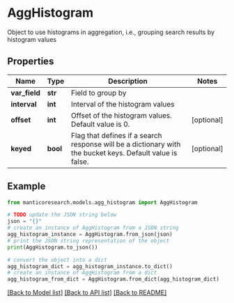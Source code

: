 # AggHistogram

Object to use histograms in aggregation, i.e., grouping search results by histogram values

## Properties

Name | Type | Description | Notes
------------ | ------------- | ------------- | -------------
**var_field** | **str** | Field to group by | 
**interval** | **int** | Interval of the histogram values | 
**offset** | **int** | Offset of the histogram values. Default value is 0. | [optional] 
**keyed** | **bool** | Flag that defines if a search response will be a dictionary with the bucket keys. Default value is false. | [optional] 

## Example

```python
from manticoresearch.models.agg_histogram import AggHistogram

# TODO update the JSON string below
json = "{}"
# create an instance of AggHistogram from a JSON string
agg_histogram_instance = AggHistogram.from_json(json)
# print the JSON string representation of the object
print(AggHistogram.to_json())

# convert the object into a dict
agg_histogram_dict = agg_histogram_instance.to_dict()
# create an instance of AggHistogram from a dict
agg_histogram_from_dict = AggHistogram.from_dict(agg_histogram_dict)
```
[[Back to Model list]](../README.md#documentation-for-models) [[Back to API list]](../README.md#documentation-for-api-endpoints) [[Back to README]](../README.md)


